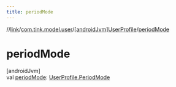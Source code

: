 ```yaml
---
title: periodMode
---
```

//[link](../../../index.html)/[com.tink.model.user](../index.html)/[[androidJvm]UserProfile](index.html)/[periodMode](period-mode.html)



# periodMode



[androidJvm]\
val [periodMode](period-mode.html): [UserProfile.PeriodMode](-period-mode/index.html)




